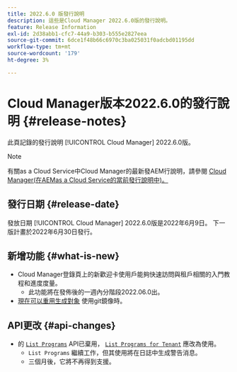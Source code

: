 ```yaml
---
title: 2022.6.0 版發行說明
description: 這些是Cloud Manager 2022.6.0版的發行說明。
feature: Release Information
exl-id: 2d38abb1-cfc7-44a9-b303-b555e2827eea
source-git-commit: 6dce1f48b66c6970c3ba025031f0adcbd01195dd
workflow-type: tm+mt
source-wordcount: '179'
ht-degree: 3%

---
```



# Cloud Manager版本2022.6.0的發行說明 {#release-notes}

此頁記錄的發行說明 [!UICONTROL Cloud Manager] 2022.6.0版。

>[!NOTE]
>
>有關as a Cloud Service中Cloud Manager的最新發AEM行說明，請參閱 [Cloud Manager(在AEMas a Cloud Service的當前發行說明中)。](https://experienceleague.adobe.com/docs/experience-manager-cloud-service/content/implementing/using-cloud-manager/release-notes-cloud-manager/release-notes-cm-current.html)

## 發行日期 {#release-date}

發放日期 [!UICONTROL Cloud Manager] 2022.6.0版是2022年6月9日。 下一版計畫於2022年6月30日發行。

## 新增功能 {#what-is-new}

* Cloud Manager登錄頁上的新歡迎卡使用戶能夠快速訪問與租戶相關的入門教程和進度度量。
   * 此功能將在發佈後的一週內分階段2022.06.0出。
* [現在可以重用生成對象](/help/using/setting-up-project.md#build-artifact-reuse) 使用git鏡像時。

## API更改 {#api-changes}

* 的 [`List Programs`](https://developer.adobe.com/experience-cloud/cloud-manager/reference/api/#operation/getPrograms) API已棄用， [`List Programs for Tenant`](https://developer.adobe.com/experience-cloud/cloud-manager/reference/api/#operation/getProgramsForTenant) 應改為使用。
   * `List Programs` 繼續工作，但其使用將在日誌中生成警告消息。
   * 三個月後，它將不再得到支援。
